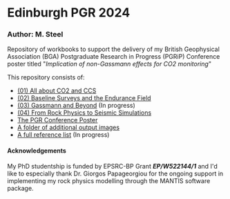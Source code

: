 # Edinburgh PGR 2024
### Author: M. Steel
Repository of workbooks to support the delivery of my British Geophysical Association (BGA) Postgraduate Research in Progress (PGRiP) Conference poster titled "<i>Implication of non-Gassmann effects for CO2 monitoring</i>"

This repository consists of:
- [(01) All about CO2 and CCS](https://github.com/MartynSteel/PGRiP2024/blob/main/01_all_about_co2_and_ccs.ipynb)
- [(02) Baseline Surveys and the Endurance Field](https://github.com/MartynSteel/PGRiP2024/blob/main/02_baseline_surveys_and_the_endurance_field.ipynb)
- [(03) Gassmann and Beyond](https://github.com/MartynSteel/PGRiP2024/blob/main/03_gassmann_and_beyond.ipynb) (In progress)
- [(04) From Rock Physics to Seismic Simulations](https://github.com/MartynSteel/PGRiP2024/blob/main/04_from_rock_physics_to_seismic_simulations.ipynb)
- [The PGR Conference Poster](https://github.com/MartynSteel/PGRiP2024/blob/main/PGR_2024_Poster.pdf)
- [A folder of additional output images](https://github.com/MartynSteel/PGRiP2024/tree/main/additional_figures)
- [A full reference list](https://github.com/MartynSteel/PGRiP2024/blob/main/references.md) (In progress)

#### Acknowledgements
My PhD studentship is funded by EPSRC-BP Grant <i><b>EP/W522144/1</b></i> and I'd like to especially thank Dr. Giorgos Papageorgiou for the ongoing support in implementing my rock physics modelling through the MANTIS software package.
